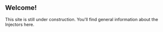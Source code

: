 ## Welcome!

This site is still under construction. You'll find general information about the Injectors here.

